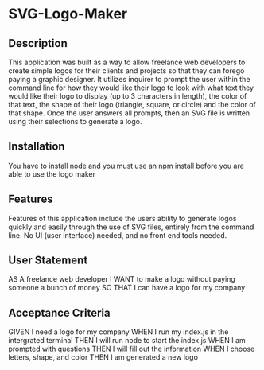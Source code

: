 # SVG-Logo-Maker

## Description
This application was built as a way to allow freelance web developers to create simple logos for their clients and projects so that they can forego paying a graphic designer. It utilizes inquirer to prompt the user within the command line for how they would like their logo to look with what text they would like their logo to display (up to 3 characters in length), the color of that text, the shape of their logo (triangle, square, or circle) and the color of that shape. Once the user answers all prompts, then an SVG file is written using their selections to generate a logo.

## Installation
You have to install node and you must use an npm install before you are able to use the logo maker

## Features
Features of this application include the users ability to generate logos quickly and easily through the use of SVG files, entirely from the command line. No UI (user interface) needed, and no front end tools needed.

## User Statement
AS A freelance web developer
I WANT to make a logo without paying someone a bunch of money
SO THAT I can have a logo for my company

## Acceptance Criteria
GIVEN I need a logo for my company
WHEN I run my index.js in the intergrated terminal
THEN I will run node to start the index.js
WHEN I am prompted with questions
THEN I will fill out the information
WHEN I choose letters, shape, and color
THEN I am generated a new logo